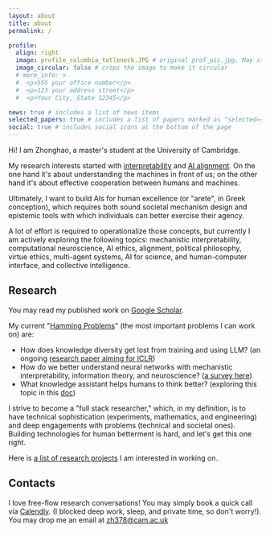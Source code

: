 ```yaml
---
layout: about
title: about
permalink: /

profile:
  align: right
  image: profile_columbia_totleneck.JPG # original prof_pic.jpg. May still persist in different locations.
  image_circular: false # crops the image to make it circular
  # more_info: >
  #  <p>555 your office number</p>
  #  <p>123 your address street</p>
  #  <p>Your City, State 12345</p>

news: true # includes a list of news items
selected_papers: true # includes a list of papers marked as "selected={true}"
social: true # includes social icons at the bottom of the page
---
```


Hi! I am Zhonghao, a master's student at the University of Cambridge.

My research interests started with [interpretability](https://arxiv.org/abs/2408.12664) and [AI alignment](https://alignmentsurvey.com/). On the one hand it's about understanding the machines in front of us; on the other hand it's about effective cooperation between humans and machines.

Ultimately, I want to build AIs for human excellence (or "arete", in Greek conception), which requires both sound societal mechanism design and epistemic tools with which individuals can better exercise their agency.

A lot of effort is required to operationalize those concepts, but currently I am actively exploring the following topics: mechanistic interpretability, computational neuroscience, AI ethics, alignment, political philosophy, virtue ethics, multi-agent systems, AI for science, and human-computer interface, and collective intelligence.

## Research

You may read my published work on [Google Scholar](https://scholar.google.com/citations?user=PuUcZTYAAAAJ&hl=en&oi=ao).

My current "[Hamming Problems](https://www.cs.virginia.edu/~robins/YouAndYourResearch.html)" (the most important problems I can work on) are:

- How does knowledge diversity get lost from training and using LLM? (an ongoing [research paper aiming for ICLR](https://docs.google.com/document/d/167yB9PMSPP5yRnu4_VmWkR3zG0rXRwQApnm5YVNJZag/edit))
- How do we better understand neural networks with mechanistic interpretability, information theory, and neuroscience? ([a survey here](https://arxiv.org/abs/2408.12664))
- What knowledge assistant helps humans to think better? (exploring this topic in this [doc](https://docs.google.com/document/d/1psEHZkrWzuQMMYVnorSFO8anTczMc5o7beR7JOTIEs4/edit?usp=sharing))

I strive to become a "full stack researcher," which, in my definition, is to have technical sophistication (experiments, mathematics, and engineering) and deep engagements with problems (technical and societal ones). Building technologies for human betterment is hard, and let's get this one right.

Here is [a list of research projects](https://docs.google.com/document/d/1lICZ5ftJwZbVLm2f0NockRuwiDryhxRhHEXF4jg76dM/edit) I am interested in working on.

## Contacts

I love free-flow research conversations! You may simply book a quick call via [Calendly](https://calendly.com/hezhonghao). (I blocked deep work, sleep, and private time, so don't worry!). You may drop me an email at zh378@cam.ac.uk
